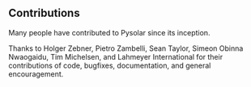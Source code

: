 Contributions
-------------

Many people have contributed to Pysolar since its inception.

Thanks to Holger Zebner, Pietro Zambelli, Sean Taylor, Simeon Obinna 
Nwaogaidu, Tim Michelsen, and Lahmeyer International for their 
contributions of code, bugfixes, documentation, and general encouragement.
